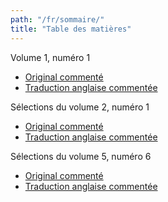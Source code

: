 ```yaml
---
path: "/fr/sommaire/"
title: "Table des matières"
---
```

Volume 1, numéro 1
* [Original commenté](/RdCv1n1-fr)
* [Traduction anglaise commentée](/RdCv1n1-en)

Sélections du volume 2, numéro 1
* [Original commenté](/RdCv2n1-fr)
* [Traduction anglaise commentée](/RdCv2n1-en)

Sélections du volume 5, numéro 6
* [Original commenté](/RdCv5n6p13-fr)
* [Traduction anglaise commentée](/RdCv5n6p13-en)

